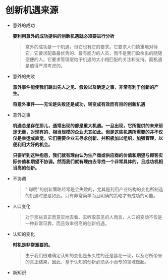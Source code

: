 # 创新机遇来源

- 意外的成功

  **要利用意外的成功提供的创新机遇就必须要进行分析**

  > 意外的成功是一个机遇，但它也有它的要求。它要求人们慎重地对待它。它要求配备最优秀的、最有能力的人员，而不是我们盈余出的随随便便的人。它要求管理层给予机遇的大小相匹配的关注和支持。而机遇是值得严肃考虑的。

- 意外的失败

  **意外事件能使我们跳出先人之见、假设以及确定之事，非常有利于创新的产生。**

  **将意外事件——无论是失败还是成功，转变成有效而有目的创新机遇**

- 意外之事

  **机遇总是存在那儿，通常出现的都是重大机遇。一旦出现，它所提供的未来前途无量，对现有的、相当规模的企业尤其如此。但是这些机遇所需要的并不仅仅是幸运或直觉。它们需要企业去寻求创新、并积极加以组织，加强管理，以便利用大好的机会。**

  **只要听到这种抱怨，我们就有理由认为生产商或供应商的价值和期望与顾客实际价值和期望不协调。然而我们就有理由去寻找一个非常具体的，且成功机相当高的创新。**

- 不协调

  > " 聪明"的创新策略经常是会失败的，尤其是利用产业结构的变化所制造的机遇时更是如此。只有非常简单而且明确的策略才有成功的可能。

- 人口变化

  > 对于那些真正愿意实地去看、去听取意见的人而言，人口的变动不仅是一种非常可靠，而且效率很高的创新机遇。

- 认知的变化

  **时机是非常重要的。**

  > 由于我们很难确定认知的变化是永久性的还是昙花一现，以及它所带来的真正结果，因此，基于认知的创新必须从小而专的领域做起。  

- 新知识

